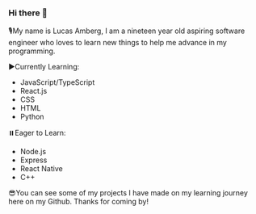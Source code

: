 ### Hi there 👋

🎙️My name is Lucas Amberg, I am a nineteen year old aspiring software engineer who loves to learn new things to help me advance in my programming.

▶️Currently Learning:
- JavaScript/TypeScript
- React.js
- CSS
- HTML
- Python

⏸️Eager to Learn:
- Node.js
- Express
- React Native
- C++

😎You can see some of my projects I have made on my learning journey here on my Github. Thanks for coming by!
